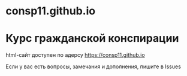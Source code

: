 # consp11.github.io
# Курс гражданской конспирации
html-сайт доступен по адерсу
https://consp11.github.io

Если у вас есть вопросы, замечания и дополнения, пишите в Issues
